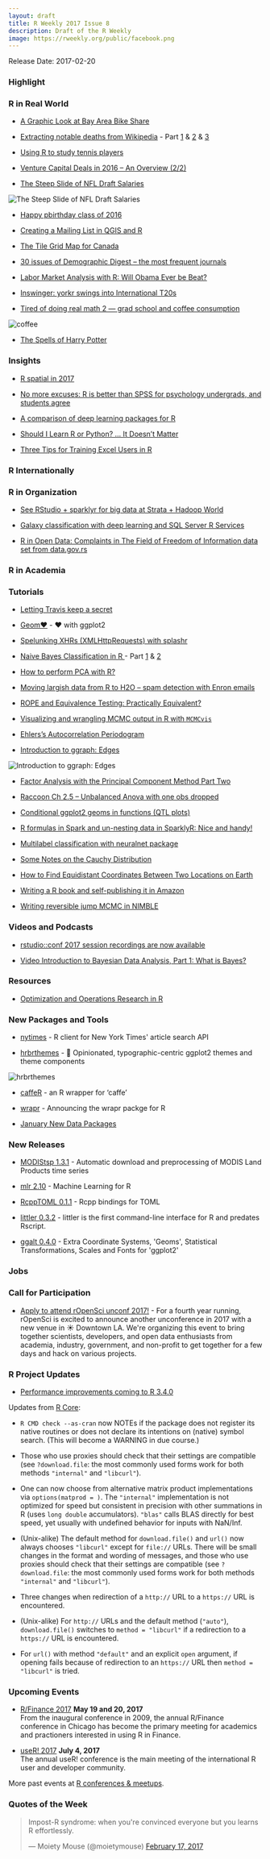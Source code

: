 ```yaml
---
layout: draft
title: R Weekly 2017 Issue 8
description: Draft of the R Weekly
image: https://rweekly.org/public/facebook.png
---
```


Release Date: 2017-02-20

### Highlight




### R in Real World


+ [A Graphic Look at Bay Area Bike Share](http://blog.nycdatascience.com/student-works/r-shiny/graphic-look-bay-area-bike-share/)

+ [Extracting notable deaths from Wikipedia](http://masalmon.github.io/2017/02/12/wikideaths3_scraping/) - Part [1](http://masalmon.github.io/2017/02/12/wikideaths3_scraping/) & [2](http://masalmon.github.io/2017/02/12/wikideaths2_population/) & [3](http://masalmon.github.io/2017/02/12/wikideaths1_ts/)

+ [Using R to study tennis players](http://msperlin.github.io/2017-02-13-R-and-Tennis-Players/)

+ [Venture Capital Deals in 2016 – An Overview (2/2)](http://r-blog.salvaggio.net/?p=443)

+ [The Steep Slide of NFL Draft Salaries](http://jessepiburn.com/2017/02/the-steep-slide-of-nfl-draft-salaries/)

![The Steep Slide of NFL Draft Salaries](https://i2.wp.com/jessepiburn.com/wp-content/uploads/2017/02/rookie-salaries.png?w=900)

+ [Happy pbirthday class of 2016](http://staff.math.su.se/hoehle/blog/2017/02/13/bday.html)

+ [Creating a Mailing List in QGIS and R](https://realdataweb.wordpress.com/2017/02/15/creating-a-mailing-list-in-qgis-and-r/)


+ [The Tile Grid Map for Canada](http://www.maxhumber.com/2017/02/15/tile_canada.html)

+ [30 issues of Demographic Digest – the most frequent journals](https://ikashnitsky.github.io/2017/dd-journals-frequency/)

+ [Labor Market Analysis with R: Will Obama Ever be Beat?](https://www.datascienceriot.com/labor-market-analysis-with-r-will-obama-ever-be-beat/kris/)


+ [Inswinger: yorkr swings into International T20s](https://gigadom.wordpress.com/2017/02/14/inswinger-yorkr-swings-into-international-t20s/)

+ [Tired of doing real math 2 &mdash; grad school and coffee consumption](http://www.alexejgossmann.com/grad-school-and-coffee/)

![coffee](https://cdn.rawgit.com/rweekly/image/6b607e60/2017-2-20/coffee2.png)

+ [The Spells of Harry Potter](http://www.austinwehrwein.com/data-visualization/the-spells-of-harry-potter/)

### Insights

+ [R spatial in 2017](https://mdsumner.github.io/2017/01/10/spatial-r-2017.html)

+ [No more excuses: R is better than SPSS for psychology undergrads, and students agree](https://datahowler.wordpress.com/2016/09/10/no-more-excuses-r-is-better-than-spss-for-psychology-undergrads-and-students-agree/)

+ [A comparison of deep learning packages for R](http://blog.revolutionanalytics.com/2017/02/deep-learning-in-r.html)

+ [Should I Learn R or Python? … It Doesn’t Matter](https://www.stoltzmaniac.com/should-i-learn-r-or-python-it-doesnt-matter/)

+ [Three Tips for Training Excel Users in R](https://www.rstudio.com/rviews/2017/02/10/three-tips-for-training-excel-users-in-r/)

### R Internationally



### R in Organization

+ [See RStudio + sparklyr for big data at Strata + Hadoop World](https://blog.rstudio.org/2017/02/13/see-rstudio-sparklyr-for-big-data-at-strata-hadoop-world/)

+ [Galaxy classification with deep learning and SQL Server R Services](http://blog.revolutionanalytics.com/2017/02/sql-server-galaxy.html)

+ [R in Open Data: Complaints in The Field of Freedom of Information data set from data.gov.rs](http://www.exactness.net/post/157147338755)


### R in Academia


### Tutorials

+ [Letting Travis keep a secret](http://dirk.eddelbuettel.com/blog/2017/02/12#letting_travis_keep_a_secret)

+ [Geom❤️](https://rud.is/b/2017/02/14/geom%E2%9D%A4%EF%B8%8F/) - ❤️ with ggplot2

+ [Spelunking XHRs (XMLHttpRequests) with splashr](https://rud.is/b/2017/02/14/spelunking-xhrs-xmlhttprequests-with-splashr/)

+ [Naive Bayes Classification in R ](https://sw23993.wordpress.com/2017/02/17/naive-bayes-classification-in-r-part-1/) - Part [1](https://sw23993.wordpress.com/2017/02/17/naive-bayes-classification-in-r-part-1/) & [2](https://sw23993.wordpress.com/2017/02/17/naive-bayes-classification-in-r-part-2/)

+ [How to perform PCA with R?](https://francoishusson.wordpress.com/2017/02/17/how-to-perform-pca-with-r/)

+ [Moving largish data from R to H2O – spam detection with Enron emails](http://ellisp.github.io/blog/2017/02/18/svmlite)

+ [ROPE and Equivalence Testing: Practically Equivalent?](http://daniellakens.blogspot.com/2017/02/rope-and-equivalence-testing.html)

+ [Visualizing and wrangling MCMC output in R with `MCMCvis`](https://lynchlab.com/2017/02/10/visualizing-and-wrangling-mcmc-output-in-r-with-mcmcvis/)

+ [Ehlers’s Autocorrelation Periodogram](https://quantstrattrader.wordpress.com/2017/02/15/ehlerss-autocorrelation-periodogram/)

+ [Introduction to ggraph: Edges](http://www.data-imaginist.com/2017/ggraph-introduction-edges/)

![Introduction to ggraph: Edges](https://cdn.rawgit.com/thomasp85/thomasp85.github.io/df8a77ca/assets/images/2017-02-16-ggraph-introduction-edges/unnamed-chunk-21-1.png)

+ [Factor Analysis with the Principal Component Method Part Two](http://www.aaronschlegel.com/factor-analysis-principal-component-method-part-two/)

+ [Raccoon Ch 2.5 – Unbalanced Anova with one obs dropped](http://www.quantide.com/raccoon-ch-2-5-unbalanced-anova-one-obs-dropped/)


+ [Conditional ggplot2 geoms in functions (QTL plots)](https://shiring.github.io/ggplot2/2017/02/12/qtl_plots)

+ [R formulas in Spark and un-nesting data in SparklyR: Nice and handy!](https://longhowlam.wordpress.com/2017/02/15/r-formulas-in-spark-and-un-nesting-data-in-sparklyr-nice-and-handy/)

+ [Multilabel classification with neuralnet package](http://www.quantide.com/multilabel-classification-neuralnet-package/)

+ [Some Notes on the Cauchy Distribution](https://www.rstudio.com/rviews/2017/02/15/some-notes-on-the-cauchy-distribution/)


+ [How to Find Equidistant Coordinates Between Two Locations on Earth](https://fronkonstin.com/2017/02/13/how-to-find-equidistant-coordinates-between-two-locations-on-earth/)

+ [Writing a R book and self-publishing it in Amazon](http://msperlin.github.io/2017-02-16-Writing-a-book/)


+ [Writing reversible jump MCMC in NIMBLE](https://r-nimble.org/writing-reversible-jump-mcmc-in-nimble)

### Videos and Podcasts

+ [rstudio::conf 2017 session recordings are now available](https://blog.rstudio.org/2017/02/15/rstudioconf-2017-session-recordings-are-now-available/)


+ [Video Introduction to Bayesian Data Analysis, Part 1: What is Bayes?](http://www.sumsar.net/blog/2017/02/introduction-to-bayesian-data-analysis-part-one/)


### Resources

+ [Optimization and Operations Research in R](http://www.rblog.uni-freiburg.de/2017/02/17/optimization-and-operations-research-in-r/)


### New Packages and Tools

+ [nytimes](https://github.com/mkearney/nytimes) - R client for New York Times' article search API

+ [hrbrthemes](https://github.com/hrbrmstr/hrbrthemes) -  🔏 Opinionated, typographic-centric ggplot2 themes and theme components

![hrbrthemes](https://cdn.rawgit.com/hrbrmstr/hrbrthemes/f51628b4/README_figs/README-unnamed-chunk-9-1.png)

+ [caffeR](http://www.rblog.uni-freiburg.de/2017/02/11/caffer-an-r-wrapper-for-caffe/) - an R wrapper for ‘caffe’

+ [wrapr](http://www.win-vector.com/blog/2017/02/announcing-the-wrapr-packge-for-r/) - Announcing the wrapr packge for R

+ [January New Data Packages](https://www.rstudio.com/rviews/2017/02/17/january-new-data-packages/)

### New Releases

+ [MODIStsp 1.3.1](http://lbusettspatialr.blogspot.com/2017/02/modistsp-v131-released.html) - Automatic download and preprocessing of MODIS Land Products time series

+ [mlr 2.10](https://mlr-org.github.io/mlr-210/) - Machine Learning for R

+ [RcppTOML 0.1.1](http://dirk.eddelbuettel.com/blog/2017/02/13#rcpptoml_0.1.1) - Rcpp bindings for TOML

+ [littler 0.3.2](http://dirk.eddelbuettel.com/blog/2017/02/16#littler-0.3.2) - littler is the first command-line interface for R and predates Rscript.

+ [ggalt 0.4.0](https://rud.is/b/2017/02/15/ggalt-0-4-0-now-on-cran/) - Extra Coordinate Systems, 'Geoms', Statistical Transformations, Scales and Fonts for 'ggplot2'

### Jobs



### Call for Participation

+ [Apply to attend rOpenSci unconf 2017!](https://ropensci.org/blog/blog/2017/02/02/unconf2017) - For a fourth year running, rOpenSci is excited to announce another unconference in 2017 with a new venue in ☀ Downtown LA. We're organizing this event to bring together scientists, developers, and open data enthusiasts from academia, industry, government, and non-profit to get together for a few days and hack on various projects. 

### R Project Updates

+ [Performance improvements coming to R 3.4.0](http://blog.revolutionanalytics.com/2017/02/preview-r-340.html)

Updates from [R Core](http://developer.r-project.org/blosxom.cgi/R-devel/NEWS):

+ `R CMD check --as-cran` now NOTEs if the package does not register its native routines or does not declare its intentions on (native) symbol search. (This will become a WARNING in due course.) 

+  Those who use proxies should check that their settings are compatible (see `?download.file`: the most commonly used forms work for both methods `"internal"` and `"libcurl"`). 

+ One can now choose from alternative matrix product implementations via `options(matprod = )`. The `"internal"` implementation is not optimized for speed but consistent in precision with other summations in R (uses `long double` accumulators). `"blas"` calls BLAS directly for best speed, yet usually with undefined behavior for inputs with NaN/Inf. 

+ (Unix-alike) The default method for `download.file()` and `url()` now always chooses `"libcurl"` except for `file://` URLs. There will be small changes in the format and wording of messages, and those who use proxies should check that their settings are compatible (see `?download.file`: the most commonly used forms work for both methods `"internal"` and `"libcurl"`). 

+ Three changes when redirection of a `http://` URL to a `https://` URL is encountered.

+ (Unix-alike) For `http://` URLs and the default method (`"auto"`), `download.file()` switches to `method = "libcurl"` if a redirection to a `https://` URL is encountered.

+ For `url()` with method `"default"` and an explicit `open` argument, if opening fails because of redirection to an `https://` URL then `method = "libcurl"` is tried.


### Upcoming Events

+ [R/Finance 2017](http://www.rinfinance.com/) **May 19 and 20, 2017**  <br />
From the inaugural conference in 2009, the annual R/Finance conference in Chicago has become the primary meeting for academics and practioners interested in using R in Finance. 

+ [useR! 2017](http://user2017.brussels/) **July 4, 2017** <br />
The annual useR! conference is the main meeting of the international R user and developer community.

More past events at [R conferences & meetups](https://conf.rweekly.org).

### Quotes of the Week

<blockquote class="twitter-tweet" data-lang="en"><p lang="en" dir="ltr">Impost-R syndrome: when you&#39;re convinced everyone but you learns R effortlessly.</p>&mdash; Moiety Mouse (@moietymouse) <a href="https://twitter.com/moietymouse/status/832688263529893888">February 17, 2017</a></blockquote>

